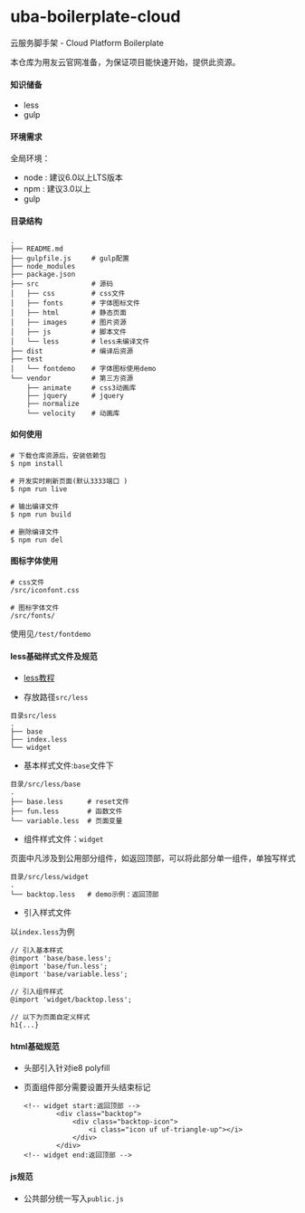 # uba-boilerplate-cloud
云服务脚手架 - Cloud Platform Boilerplate

本仓库为用友云官网准备，为保证项目能快速开始，提供此资源。



#### 知识储备

* less
* gulp




#### 环境需求

全局环境：

* node : 建议6.0以上LTS版本
* npm : 建议3.0以上
* gulp




#### 目录结构

```
.
├── README.md
├── gulpfile.js     # gulp配置
├── node_modules
├── package.json    
├── src             # 源码
│   ├── css         # css文件
│   ├── fonts       # 字体图标文件
│   ├── html        # 静态页面
│   ├── images      # 图片资源
│   ├── js          # 脚本文件
│   └── less        # less未编译文件
├── dist            # 编译后资源
├── test
│   └── fontdemo    # 字体图标使用demo
└── vendor          # 第三方资源
    ├── animate     # css3动画库
    ├── jquery      # jquery
    ├── normalize   
    └── velocity    # 动画库
```



#### 如何使用

```
# 下载仓库资源后，安装依赖包
$ npm install

# 开发实时刷新页面(默认3333端口 )
$ npm run live

# 输出编译文件
$ npm run build

# 删除编译文件
$ npm run del
```



#### 图标字体使用

```
# css文件
/src/iconfont.css

# 图标字体文件
/src/fonts/
```

使用见`/test/fontdemo`



#### less基础样式文件及规范

* [less教程](http://less.bootcss.com/)


* 存放路径`src/less`

```
目录src/less
.
├── base
├── index.less
└── widget
```

* 基本样式文件:`base`文件下

```
目录/src/less/base
.
├── base.less      # reset文件
├── fun.less       # 函数文件
└── variable.less  # 页面变量
```

* 组件样式文件：`widget`

页面中凡涉及到公用部分组件，如返回顶部，可以将此部分单一组件，单独写样式

```
目录/src/less/widget
.
└── backtop.less   # demo示例：返回顶部
```

* 引入样式文件

以`index.less`为例

```
// 引入基本样式
@import 'base/base.less';
@import 'base/fun.less';
@import 'base/variable.less';

// 引入组件样式
@import 'widget/backtop.less';

// 以下为页面自定义样式
h1{...}
```



#### html基础规范

* 头部引入针对ie8 polyfill

* 页面组件部分需要设置开头结束标记

  ```
  <!-- widget start:返回顶部 -->
          <div class="backtop">
              <div class="backtop-icon">
                  <i class="icon uf uf-triangle-up"></i>
              </div>
          </div>
  <!-- widget end:返回顶部 -->
  ```



#### js规范

* 公共部分统一写入`public.js`